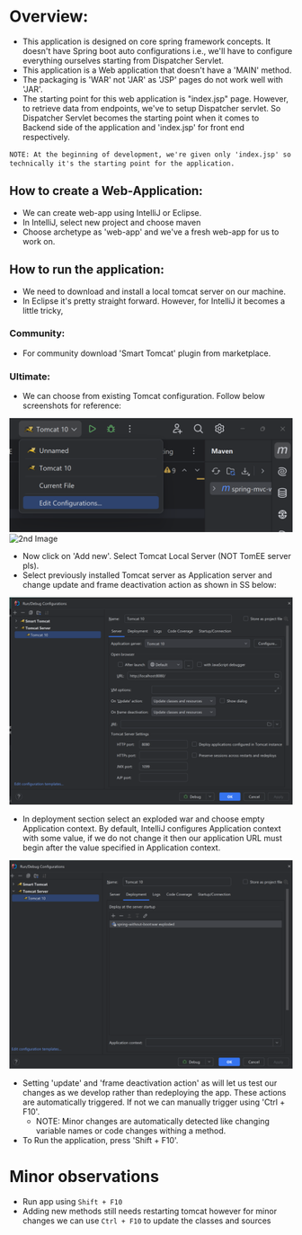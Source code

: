 # Overview:

- This application is designed on core spring framework concepts. It doesn't have Spring boot auto
  configurations i.e., we'll have to configure everything ourselves starting from Dispatcher
  Servlet.
- This application is a Web application that doesn't have a 'MAIN' method.
- The packaging is 'WAR' not 'JAR' as 'JSP' pages do not work well with 'JAR'.
- The starting point for this web application is "index.jsp" page. However, to retrieve data from
  endpoints, we've to setup Dispatcher servlet. So Dispatcher Servlet becomes the starting point
  when it comes to Backend side of the application and 'index.jsp' for front end respectively.

````
NOTE: At the beginning of development, we're given only 'index.jsp' so technically it's the starting point for the application.
````

## How to create a Web-Application:

- We can create web-app using IntelliJ or Eclipse.
- In IntelliJ, select new project and choose maven
- Choose archetype as 'web-app' and we've a fresh web-app for us to work on.

## How to run the application:

- We need to download and install a local tomcat server on our machine.
- In Eclipse it's pretty straight forward. However, for IntelliJ it becomes a little tricky,

### Community:

- For community download 'Smart Tomcat' plugin from marketplace.

### Ultimate:

- We can choose from existing Tomcat configuration. Follow below screenshots for reference:

![1st Image](src/main/resources/screenshots/1%20-%20Select%20Edit%20Configuration.png)
![2nd Image](src/main/resources/screenshots/2-Run%20configuration.png)

- Now click on 'Add new'. Select Tomcat Local Server (NOT TomEE server pls).
- Select previously installed Tomcat server as Application server and change update and frame
  deactivation action as shown in SS below:

![3rd Image](src/main/resources/screenshots/3%20-%20Tomcat%20Server%20and%20Exploded%20Settings.png)

- In deployment section select an exploded war and choose empty Application context. By default,
  IntelliJ configures Application context with some value, if we do not change it then our
  application URL must begin after the value specified in Application context.

![4th Image](src/main/resources/screenshots/4%20-%20Deployment.png)

- Setting 'update' and 'frame deactivation action' as will let us test our changes as we develop
  rather than redeploying the app. These actions are automatically triggered. If not we can manually
  trigger using 'Ctrl + F10'.
    - NOTE: Minor changes are automatically detected like changing variable names or code changes
      withing a method.
- To Run the application, press 'Shift + F10'.

# Minor observations

- Run app using `Shift + F10`
- Adding new methods still needs restarting tomcat however for minor changes we can use `Ctrl + F10`
  to update the classes and sources
